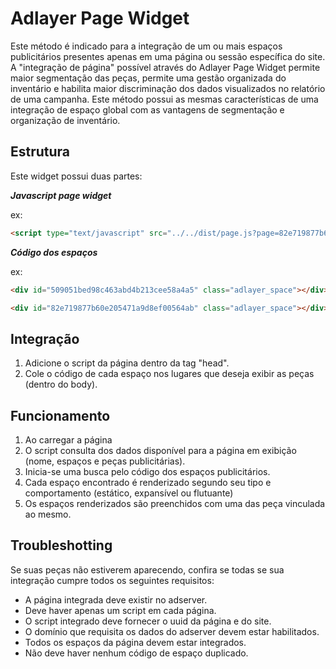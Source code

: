 # Adlayer Page Widget
Este método é indicado para a integração de um ou mais espaços publicitários presentes apenas em uma página ou sessão específica do site.
A "integração de página" possível através do Adlayer Page Widget permite maior segmentação das peças, permite uma gestão organizada do inventário e habilita maior discriminação dos dados visualizados no relatório de uma campanha.
Este método possui as mesmas características de uma integração de espaço global com as vantagens de segmentação e organização de inventário.

## Estrutura
Este widget possui duas partes:

***Javascript page widget***

ex: 

```html
<script type="text/javascript" src="../../dist/page.js?page=82e719877b60e205471a9d8ef00564ab&site=82e719877b60e205471a9d8ef0055af6" async="true" language="javascript" id="adlayerScript"></script>
```

***Código dos espaços***

ex:

```html
<div id="509051bed98c463abd4b213cee58a4a5" class="adlayer_space"></div>
```

```html
<div id="82e719877b60e205471a9d8ef00564ab" class="adlayer_space"></div>
```

## Integração
1. Adicione o script da página dentro da tag "head".
2. Cole o código de cada espaço nos lugares que deseja exibir as peças (dentro do body).

## Funcionamento
1. Ao carregar a página
2. O script consulta dos dados disponível para a página em exibição (nome, espaços e peças publicitárias).
3. Inicia-se uma busca pelo código dos espaços publicitários.
4. Cada espaço encontrado é renderizado segundo seu tipo e comportamento (estático, expansível ou flutuante) 
5. Os espaços renderizados são preenchidos com uma das peça vinculada ao mesmo.

## Troubleshotting
Se suas peças não estiverem aparecendo, confira se todas se sua integração cumpre todos os seguintes requisitos:

* A página integrada deve existir no adserver.
* Deve haver apenas um script em cada página.
* O script integrado deve fornecer o uuid da página e do site.
* O domínio que requisita os dados do adserver devem estar habilitados.
* Todos os espaços da página devem estar integrados.
* Não deve haver nenhum código de espaço duplicado.